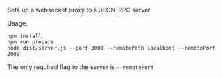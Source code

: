 Sets up a websocket proxy to a JSON-RPC server

Usage:

```
npm install
npm run prepare
node dist/server.js --port 3000 --remotePath localhost --remotePort 2089
```

The only required flag to the server is `--remotePort`
